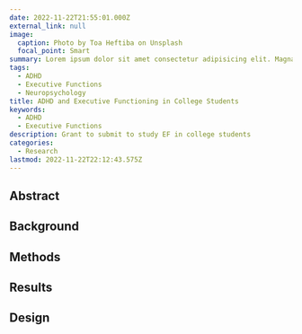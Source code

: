 ```yaml
---
date: 2022-11-22T21:55:01.000Z
external_link: null
image:
  caption: Photo by Toa Heftiba on Unsplash
  focal_point: Smart
summary: Lorem ipsum dolor sit amet consectetur adipisicing elit. Magnam, eius.
tags:
  - ADHD
  - Executive Functions
  - Neuropsychology
title: ADHD and Executive Functioning in College Students
keywords:
  - ADHD
  - Executive Functions
description: Grant to submit to study EF in college students
categories:
  - Research
lastmod: 2022-11-22T22:12:43.575Z
---
```


## Abstract

## Background

## Methods

## Results

## Design

